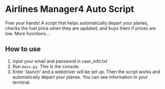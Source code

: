 # Airlines Manager4 Auto Script

Free your hands! A script that helps automatically depart your planes, checks the fuel price when they are updated, and buys them if prices are low. More functions...

## How to use

1. input your email and password in user_info.txt
2. Run `main.py`. This is the console.
3. Enter 'launch' and a webdriver will be set up. Then the script works and automatically depart your planes. You can see information in your terminal.

